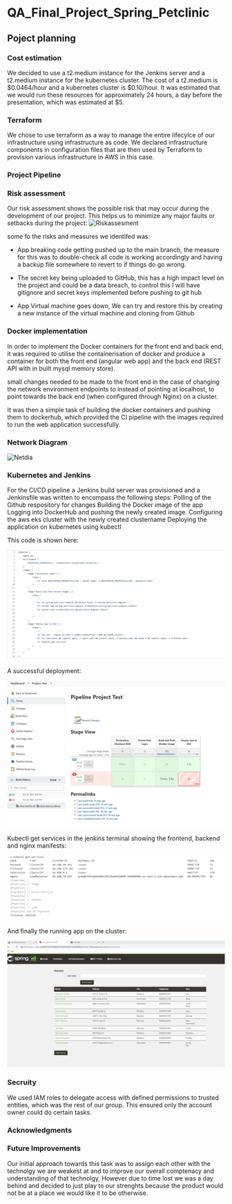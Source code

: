 # QA_Final_Project_Spring_Petclinic

## Poject planning 


### Cost estimation
We decided to use a t2.medium instance for the Jenkins server and a t2.medium instance for the kubernetes cluster. The cost of a t2.medium is $0.0464/hour and a kubernetes cluster is $0.10/hour. It was estimated that we would run these resources for approximately 24 hours, a day before the presentation, which was estimated at $5.
### Terraform
We chose to use terraform as a way to manage the entire lifecylce of our infrastructure using infrastructure as code. We declared infrastructure components in configuration files that are then used by Terraform to provision various infrastructure in AWS in this case. 


###  Project Pipeline

### Risk assessment 
Our risk assessment shows the possible risk that may occur during the development of our project. This helps us to minimize any major faults or setbacks during the project:
![Riskassesment](https://user-images.githubusercontent.com/55898620/139305877-a2e76366-a032-4304-ac16-ec574ece55ef.png)


some fo the risks and measures we identifed was:

* App breaking code getting pushed up to the main branch, the measure for this was to double-check all code is working accordingly and having a backup file somewhere to revert to if things do go wrong.

* The secret key being uploaded to GitHub, this has a high impact level on the project and could be a data breach, to control this I will have gitignore and secret keys implemented before pushing to git hub

* App Virtual machine goes down, We can try and restore this by creating a new instance of the virtual machine and cloning from Github

### Docker implementation
In order to implement the Docker containers for the front end and back end, it was required to utilise the containerisation of docker and produce a container for both the front end (angular web app) and the back end (REST API with in built mysql memory store).

small changes needed to be made to the front end in the case of changing the network environment endpoints to instead of pointing at localhost, to point towards the back end (when configured through Nginx) on a cluster.

It was then a simple task of building the docker containers and pushing them to dockerhub, which provided the CI pipeline with the images required to run the web application successfully.

### Network Diagram
![Netdia](https://user-images.githubusercontent.com/33896164/139308812-82eac98e-eb65-4cd5-9628-19d82afaf8d8.png)

###  Kubernetes and Jenkins 
For the CI/CD pipeline a Jenkins build server was provisioned and a Jenkinsfile was written to encompass the following steps:
Polling of the Github respository for changes
Building the Docker image of the app
Logging into DockerHub and pushing the newly created image.
Configuring the aws eks cluster with the newly created clustername
Deploying the application on kubernetes using kubectl

This code is shown here:

![deploy](https://github.com/msa03/QA_Final_Project_Spring_Petclinic/blob/f5b4aec74335db56e9842d655f570a9affc14ad3/Doc_images/Jenkinsfile.png)

A successful deployment:

![deployment](https://github.com/msa03/QA_Final_Project_Spring_Petclinic/blob/f5b4aec74335db56e9842d655f570a9affc14ad3/Doc_images/jenkins.png)

Kubectl get services in the jenkins terminal showing the frontend, backend and nginx manifests:

![kubectl](https://github.com/msa03/QA_Final_Project_Spring_Petclinic/blob/f5b4aec74335db56e9842d655f570a9affc14ad3/Doc_images/kubectl.png)

And finally the running app on the cluster:

![app](https://github.com/msa03/QA_Final_Project_Spring_Petclinic/blob/f5b4aec74335db56e9842d655f570a9affc14ad3/Doc_images/Working%20App.png)

### Secruity
We used IAM roles to delegate access with defined permissions to trusted entities, which was the rest of our group. This ensured only the account owner could do certain tasks.

###  Acknowledgments

###  Future Improvements 
Our initial approach towards this task was to assign each other with the technolgy we are weakest at and  to improve our overall comptenacy and understanding of that technolgy, However due to time lost we was  a day behind and decided to just play to our strenghts because the product would not be at a place we would like it to be otherwise.
